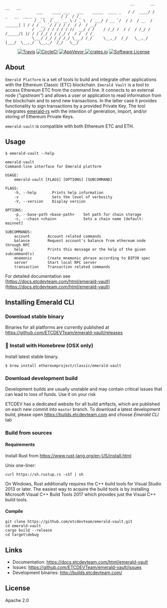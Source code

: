 ```shell
                                                        __       __                                  __   __ 
              ___    ____ ___   ___    _____  ____ _   / /  ____/ /        _   __  ____ _  __  __   / /  / /_
             / _ \  / __ `__ \ / _ \  / ___/ / __ `/  / /  / __  /  ______| | / / / __ `/ / / / /  / /  / __/
            /  __/ / / / / / //  __/ / /    / /_/ /  / /  / /_/ /  /_____/| |/ / / /_/ / / /_/ /  / /  / /_  
            \___/ /_/ /_/ /_/ \___/ /_/     \__,_/  /_/   \__,_/          |___/  \__,_/  \__,_/  /_/   \__/  
```
<p align="center">
  <p align="center">
    <a href="https://travis-ci.org/ETCDEVTeam/emerald-vault"><img alt="Travis" src="https://travis-ci.org/ETCDEVTeam/emerald-vault.svg?branch=master"></a>
    <a href="https://circleci.com/gh/etcdevteam/emerald-vault"><img alt="CircleCI" src="https://circleci.com/gh/ETCDEVTeam/emerald-vault/tree/master.svg?style=shield"></a>
    <a href="https://ci.appveyor.com/project/etcdevteam/emerald-vault">
        <img alt="AppVeyor" src="https://ci.appveyor.com/api/projects/status/e5nqu33xo8y4nk0v?svg=true">
    </a>
    <a href="https://crates.io/crates/emerald-vault"><img alt="crates.io" src="https://img.shields.io/crates/v/emerald-vault.svg?style=flat-square"></a>
    <a href="LICENSE"><img alt="Software License" src="https://img.shields.io/badge/License-Apache%202.0-blue.svg?style=flat-square&maxAge=2592000"></a>
  </p>
</p>

## About

`Emerald Platform` is a set of tools to build and integrate other applications with the Ethereum Classic (ETC) blockchain.
`Emerald Vault` is a tool to access Ethereum ETC from the command line. It connects to an external node (_"upstream"_) and allows a user or application to read information from the blockchain and to send new transactions. In the latter case it provides functionality to sign transactions by a provided Private Key. The tool integrates [emerald-rs](https://github.com/ETCDEVTeam/emerald-rs) with the intention of generation, import, and/or storing of Ethereum Private Keys.

`emerald-vault` is compatible with both Ethereum ETC and ETH.


## Usage

```shell
$ emerald-vault --help

emerald-vault
Command-line interface for Emerald platform

USAGE:
    emerald-vault [FLAGS] [OPTIONS] [SUBCOMMAND]

FLAGS:
    -h, --help       Prints help information
    -v               Sets the level of verbosity
    -V, --version    Display version

OPTIONS:
    -p, --base-path <base-path>    Set path for chain storage
    -c, --chain <chain>            Sets a chain name [default: mainnet]

SUBCOMMANDS:
    account        Account related commands
    balance        Request account's balance from ethereum node through RPC
    help           Prints this message or the help of the given subcommand(s)
    mnemonic       Create mnemonic phrase according to BIP39 spec
    server         Start local RPC server
    transaction    Transaction related commands

```

For detailed documentation see [https://docs.etcdevteam.com/html/emerald-vault](https://docs.etcdevteam.com/html/emerald-vault)

## Installing Emerald CLI

### Download stable binary

Binaries for all platforms are currently published at https://github.com/ETCDEVTeam/emerald-vault/releases

### :beers: Install with Homebrew (OSX only)

Install latest stable binary.

```
$ brew install ethereumproject/classic/emerald-vault
```

### Download development build


Development builds are usually unstable and may contain critical issues that can lead to loss of funds. Use it on your risk


ETCDEV has a dedicated website for all build artifacts, which are published on each new commit into `master` branch.
To download a latest development build, please open https://builds.etcdevteam.com and choose _Emerald CLI_ tab


### Build from sources

#### Requirements

Install Rust from https://www.rust-lang.org/en-US/install.html


Unix one-liner:
```
curl https://sh.rustup.rs -sSf | sh
```

On Windows, Rust additionally requires the C++ build tools for Visual Studio 2013 or later. The easiest way to acquire
the build tools is by installing Microsoft Visual C++ Build Tools 2017 which provides just the Visual C++ build tools.

#### Compile

```
git clone https://github.com/etcdevteam/emerald-vault.git
cd emerald-vault
cargo build --release
cd target\debug
```

## Links

- Documentation: https://docs.etcdevteam.com/html/emerald-vault
- Issues: https://github.com/ETCDEVTeam/emerald-vault/issues
- Development binaries: http://builds.etcdevteam.com/

<!-- ## Demo -->

<!-- <a href="https://asciinema.org/a/WbivFQXwm5lUXenNsTvzfQxRY?speed=2" target="_blank"> -->
  <!-- <img src="https://asciinema.org/a/WbivFQXwm5lUXenNsTvzfQxRY.png" /> -->
<!-- </a> -->

## License

Apache 2.0

